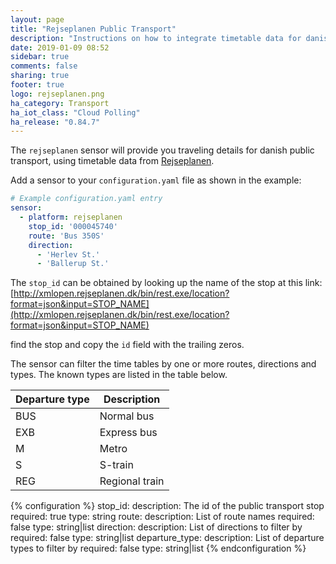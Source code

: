 ```yaml
---
layout: page
title: "Rejseplanen Public Transport"
description: "Instructions on how to integrate timetable data for danish Rejseplanen within Home Assistant."
date: 2019-01-09 08:52
sidebar: true
comments: false
sharing: true
footer: true
logo: rejseplanen.png
ha_category: Transport
ha_iot_class: "Cloud Polling"
ha_release: "0.84.7"
---
```


The `rejseplanen` sensor will provide you traveling details for danish public transport, using timetable data from [Rejseplanen](https://www.rejseplanen.dk/).

Add a sensor to your `configuration.yaml` file as shown in the example:

```yaml
# Example configuration.yaml entry
sensor:
  - platform: rejseplanen
    stop_id: '000045740'
    route: 'Bus 350S'
    direction:
      - 'Herlev St.'
      - 'Ballerup St.'
```

The `stop_id` can be obtained by looking up the name of the stop at this link: [http://xmlopen.rejseplanen.dk/bin/rest.exe/location?format=json&input=STOP_NAME](http://xmlopen.rejseplanen.dk/bin/rest.exe/location?format=json&input=STOP_NAME)

find the stop and copy the `id` field with the trailing zeros.

The sensor can filter the time tables by one or more routes, directions and types. The known types are listed in the table below.

| Departure type | Description |
|--------------|-------------|
| BUS | Normal bus |
| EXB | Express bus |
| M | Metro |
| S | S-train |
| REG | Regional train |

{% configuration %}
stop_id:
  description: The id of the public transport stop
  required: true
  type: string
route:
  description: List of route names
  required: false
  type: string|list
direction:
  description: List of directions to filter by
  required: false
  type: string|list
departure_type:
  description: List of departure types to filter by
  required: false
  type: string|list
{% endconfiguration %}